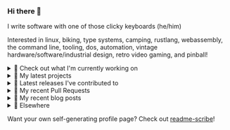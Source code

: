 ### Hi there 👋

I write software with one of those clicky keyboards (he/him)

Interested in linux, biking, type systems, camping, rustlang, webassembly, the command line, tooling, dos, automation, vintage hardware/software/industrial design, retro video gaming, and pinball!

<details><summary>👀 Check out what I'm currently working on</summary><br />

- [MetaMask/metamask-mobile](https://github.com/MetaMask/metamask-mobile) - Mobile web browser providing access to websites that use the Ethereum blockchain (2 days ago)
- [rickycodes/pve-no-subscription](https://github.com/rickycodes/pve-no-subscription) - Proxmox VE No-Subscription Removal (1 week ago)
- [MetaMask/action-npm-publish](https://github.com/MetaMask/action-npm-publish) - GitHub Action to publish to NPM (1 week ago)
- [MetaMask/action-publish-release](https://github.com/MetaMask/action-publish-release) -  (2 weeks ago)
- [MetaMask/metamask-extension](https://github.com/MetaMask/metamask-extension) - :globe_with_meridians: :electric_plug: The MetaMask browser extension enables browsing Ethereum blockchain enabled websites (1 month ago)
</details>

<details><summary>🌱 My latest projects</summary><br />

- [rickycodes/kitties](https://github.com/rickycodes/kitties) - micro site to browse CryptoKitties
- [rickycodes/pve-no-subscription](https://github.com/rickycodes/pve-no-subscription) - Proxmox VE No-Subscription Removal
- [rickycodes/ftse-rs](https://github.com/rickycodes/ftse-rs) - scrape and filter hl.co.uk market summaries
- [rickycodes/card](https://github.com/rickycodes/card) - npx business card built with rust targeting wasm
- [rickycodes/dat-proxy-browser](https://github.com/rickycodes/dat-proxy-browser) - Rough sketch of a decentralised (supporting DAT) mobile web browser built with react-native
</details>

<details><summary>🔭 Latest releases I've contributed to</summary><br />

- [MetaMask/controllers](https://github.com/MetaMask/controllers) ([v27.0.0](https://github.com/MetaMask/controllers/releases/tag/v27.0.0), 2 days ago) - Collection of platform-agnostic modules for creating secure data models for cryptocurrency wallets
- [MetaMask/metamask-extension](https://github.com/MetaMask/metamask-extension) ([v10.11.1](https://github.com/MetaMask/metamask-extension/releases/tag/v10.11.1), 5 days ago) - :globe_with_meridians: :electric_plug: The MetaMask browser extension enables browsing Ethereum blockchain enabled websites
- [MetaMask/metamask-mobile](https://github.com/MetaMask/metamask-mobile) ([v4.2.2](https://github.com/MetaMask/metamask-mobile/releases/tag/v4.2.2), 1 week ago) - Mobile web browser providing access to websites that use the Ethereum blockchain
- [rickycodes/pve-no-subscription](https://github.com/rickycodes/pve-no-subscription) ([v1.1](https://github.com/rickycodes/pve-no-subscription/releases/tag/v1.1), 1 week ago) - Proxmox VE No-Subscription Removal
- [rickycodes/card](https://github.com/rickycodes/card) ([v1.5.3](https://github.com/rickycodes/card/releases/tag/v1.5.3), 2 months ago) - npx business card built with rust targeting wasm
</details>

<details><summary>🔨 My recent Pull Requests</summary><br />

- [Feature/confusables explanation](https://github.com/MetaMask/metamask-mobile/pull/3902) on [MetaMask/metamask-mobile](https://github.com/MetaMask/metamask-mobile) (today)
- [Add OSS attribution](https://github.com/MetaMask/metamask-mobile/pull/3877) on [MetaMask/metamask-mobile](https://github.com/MetaMask/metamask-mobile) (6 days ago)
- [Create release PR](https://github.com/MetaMask/metamask-mobile/pull/3868) on [MetaMask/metamask-mobile](https://github.com/MetaMask/metamask-mobile) (1 week ago)
- [Initial Setup](https://github.com/MetaMask/action-npm-publish/pull/1) on [MetaMask/action-npm-publish](https://github.com/MetaMask/action-npm-publish) (1 week ago)
- [Add metamaskbot to crowdin_action config](https://github.com/MetaMask/metamask-mobile/pull/3862) on [MetaMask/metamask-mobile](https://github.com/MetaMask/metamask-mobile) (1 week ago)
</details>

<details><summary>📜 My recent blog posts</summary><br />

- [Publishing my Website to the peer-to-peer Web](//ricky.codes/blog/posts/publishing-to-the-peer-to-peer-web/) (3 years ago)
</details>

<details><summary>🔗 Elsewhere</summary><br />

- Web: https://ricky.codes
- Twitter: https://twitter.com/rickycodes
- Blog: https://ricky.codes/blog
</details>

Want your own self-generating profile page? Check out [readme-scribe](https://github.com/muesli/readme-scribe)!

